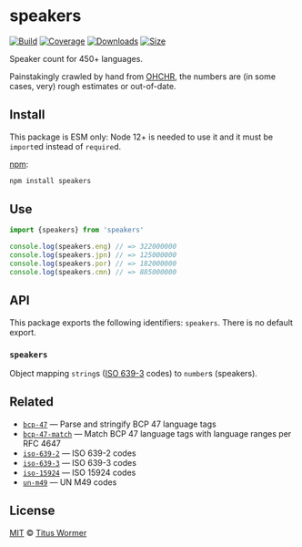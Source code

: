 # speakers

[![Build][build-badge]][build]
[![Coverage][coverage-badge]][coverage]
[![Downloads][downloads-badge]][downloads]
[![Size][size-badge]][size]

Speaker count for 450+ languages.

Painstakingly crawled by hand from [OHCHR][], the numbers are (in some cases,
very) rough estimates or out-of-date.

## Install

This package is ESM only: Node 12+ is needed to use it and it must be `import`ed
instead of `require`d.

[npm][]:

```sh
npm install speakers
```

## Use

```js
import {speakers} from 'speakers'

console.log(speakers.eng) // => 322000000
console.log(speakers.jpn) // => 125000000
console.log(speakers.por) // => 182000000
console.log(speakers.cmn) // => 885000000
```

## API

This package exports the following identifiers: `speakers`.
There is no default export.

### `speakers`

Object mapping `string`s ([ISO 639-3][i6393] codes) to `number`s (speakers).

## Related

*   [`bcp-47`](https://github.com/wooorm/bcp-47)
    — Parse and stringify BCP 47 language tags
*   [`bcp-47-match`](https://github.com/wooorm/bcp-47-match)
    — Match BCP 47 language tags with language ranges per RFC 4647
*   [`iso-639-2`](https://github.com/wooorm/iso-639-2)
    — ISO 639-2 codes
*   [`iso-639-3`](https://github.com/wooorm/iso-639-3)
    — ISO 639-3 codes
*   [`iso-15924`](https://github.com/wooorm/iso-15924)
    — ISO 15924 codes
*   [`un-m49`](https://github.com/wooorm/un-49)
    — UN M49 codes

## License

[MIT][license] © [Titus Wormer][author]

<!-- Definitions -->

[build-badge]: https://github.com/wooorm/speakers/workflows/main/badge.svg

[build]: https://github.com/wooorm/speakers/actions

[coverage-badge]: https://img.shields.io/codecov/c/github/wooorm/speakers.svg

[coverage]: https://codecov.io/github/wooorm/speakers

[downloads-badge]: https://img.shields.io/npm/dm/speakers.svg

[downloads]: https://www.npmjs.com/package/speakers

[size-badge]: https://img.shields.io/bundlephobia/minzip/speakers.svg

[size]: https://bundlephobia.com/result?p=speakers

[npm]: https://docs.npmjs.com/cli/install

[license]: license

[author]: https://wooorm.com

[ohchr]: https://www.ohchr.org

[i6393]: https://github.com/wooorm/iso-639-3
